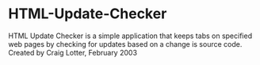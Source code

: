 HTML-Update-Checker
===================

HTML Update Checker is a simple application that keeps tabs on specified web pages by checking for updates based on a change is source code.  Created by Craig Lotter, February 2003
